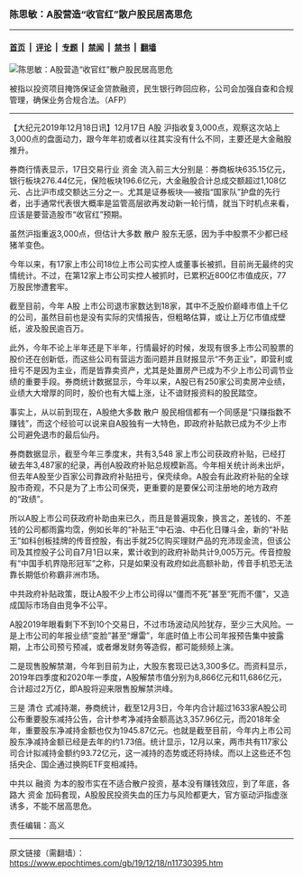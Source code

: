 ### 陈思敏：A股营造“收官红”散户股民居高思危

---

#### [首页](../../../..?n11730395) &nbsp;|&nbsp; [评论](../../../../../epoch-comment?n11730395) &nbsp;|&nbsp; [专题](../../../../../epoch-special?n11730395) &nbsp;|&nbsp; [禁闻](../../../../../epoch-news?n11730395) &nbsp;|&nbsp; [禁书](../../../../../books?n11730395) &nbsp;|&nbsp; [翻墙](https://github.com/gfw-breaker/nogfw/blob/master/README.md?n11730395)


<div><img alt="陈思敏：A股营造“收官红”散户股民居高思危" class="attachment-djy_600_400 size-djy_600_400 wp-post-image" src="https://i.epochtimes.com/assets/uploads/2019/04/20190426-biyun-hk002-600x400.jpg"/>
<div class="caption">
 <p>
  被指以投资项目掩饰保证金贷款融资，民生银行昨回应称，公司会加强自查和合规管理，确保业务合规合法。（AFP）
 </p>
</div></div><hr/><div class="post_content" id="artbody" itemprop="articleBody">
 <!-- article content begin -->
 <p>
  【大纪元2019年12月18日讯】12月17日
  <ok href="https://www.epochtimes.com/gb/tag/a%E8%82%A1.html">
   A股
  </ok>
  沪指收复3,000点，观察这次站上3,000点的盘面动力，跟今年年初或者以往其实没有什么不同，主要还是大金融股推升。
 </p>
 <p>
  券商行情表显示，17日交易行业
  <ok href="https://www.epochtimes.com/gb/tag/%E8%B5%84%E9%87%91.html">
   资金
  </ok>
  流入前三大分别是：券商板块635.15亿元，银行板块276.44亿元，保险板块196.6亿元，大金融股合计总成交额超过1,108亿元、占比沪市成交额达三分之一。尤其是证券板块──被指“国家队”护盘的先行者，出手通常代表很大概率是监管高层欲再发动新一轮行情，就当下时机点来看，应该是要营造股市“收官红”预期。
 </p>
 <p>
  虽然沪指重返3,000点，但估计大多数
  <ok href="https://www.epochtimes.com/gb/tag/%E6%95%A3%E6%88%B7.html">
   散户
  </ok>
  股东无感，因为手中股票不少都已经猪羊变色。
 </p>
 <p>
  今年以来，有17家上市公司18位上市公司实控人或董事长被抓，目前尚无最终的灾情统计。不过，在第12家上市公司实控人被抓时，已累积近800亿市值成灰，77万股民惨遭套牢。
 </p>
 <p>
  截至目前，今年
  <ok href="https://www.epochtimes.com/gb/tag/a%E8%82%A1.html">
   A股
  </ok>
  上市公司退市家数达到18家，其中不乏股价巅峰市值上千亿的公司，虽然目前也是没有实际的灾情报告，但粗略估算，或让上万亿市值成壁纸，波及股民逾百万。
 </p>
 <p>
  此外，今年不论上半年还是下半年，行情最好的时候，发现有很多上市公司股票的股价还在创新低，而这些公司有营运方面问题并且财报显示“不务正业”，即营利或扭亏不是因为主业，而是皆靠卖资产，尤其是处置房产已成为不少上市公司调节业绩的重要手段。券商统计数据显示，今年以来，A股已有250家公司卖房冲业绩，业绩大大增厚的同时，股价也有大幅上涨，让不谙财报资料的股民踏空。
 </p>
 <p>
  事实上，从以前到现在，A股绝大多数
  <ok href="https://www.epochtimes.com/gb/tag/%E6%95%A3%E6%88%B7.html">
   散户
  </ok>
  股民相信都有一个同感是“只赚指数不赚钱”，而这个经验可以说来自A股独有一大特色，即政府补贴款已成为不少上市公司避免退市的最后仙丹。
 </p>
 <p>
  券商数据显示，截至今年三季度末，共有3,548 家上市公司获政府补贴，已经打破去年3,487家的纪录，再创A股政府补贴总规模新高。今年相关统计尚未出炉，但去年A股至少百家公司靠政府补贴扭亏，保壳续命。A股会有此政府补贴的全球股市奇观，不只是为了上市公司保壳，更重要的是要保公司注册地的地方政府的“政绩”。
 </p>
 <p>
  所以A股上市公司获政府补助由来已久，而且是普遍现象，换言之，差钱的、不差钱的公司都雨露均霑，例如长年的“补贴王”中石油、中石化日赚斗金，新的“补贴王”如科创板挂牌的传音控股，有出手就25亿购买理财产品的充沛现金流，但该公司及其控股子公司自7月1日以来，累计收到的政府补助共计9,005万元。传音控股有“中国手机界隐形冠军”之称，只是如果没有政府如此高额补助，传音手机恐无法靠长期低价称霸非洲市场。
 </p>
 <p>
  中共政府补贴政策，既让A股不少上市公司得以“僵而不死”甚至“死而不僵”，又造成国际市场自由竞争不公平。
 </p>
 <p>
  A股2019年眼看剩下不到10个交易日，不过市场波动风险犹存，至少三大风险。一是上市公司的年报业绩“变脸”甚至“爆雷”，年底时值上市公司年报预告集中披露期，上市公司预亏预减，或者爆发财务等造假，都可能频频上演。
 </p>
 <p>
  二是现售股解禁潮，今年到目前为止，大股东套现已达3,300多亿。而资料显示，2019年四季度和2020年一季度，A股解禁市值分别为8,866亿元和11,686亿元，合计超过2万亿，即A股将迎来限售股解禁洪峰。
 </p>
 <p>
  三是
  <ok href="https://www.epochtimes.com/gb/tag/%E6%B8%85%E4%BB%93.html">
   清仓
  </ok>
  式减持潮，券商统计，截至12月3日，今年内合计超过1633家A股公司公布重要股东减持公告，合计参考净减持金额高达3,357.96亿元，而2018年全年，重要股东净减持金额也仅为1945.87亿元。也就是截至目前，今年内上市公司股东净减持金额已经是去年的约1.73倍。统计显示，12月以来，两市共有117家公司合计拟减持金额约93.72亿元，这一减持的态势或还将持续。而以上这些还不包括央企、国企通过换购ETF变相减持。
 </p>
 <p>
  中共以
  <ok href="https://www.epochtimes.com/gb/tag/%E8%9E%8D%E8%B5%84.html">
   融资
  </ok>
  为本的股市实在不适合散户投资，基本没有赚钱效应，到了年底，各路大
  <ok href="https://www.epochtimes.com/gb/tag/%E8%B5%84%E9%87%91.html">
   资金
  </ok>
  加码套现，A股股民投资失血的压力与风险都更大，官方驱动沪指虚涨诱多，不能不居高思危。
 </p>
 <p>
  责任编辑：高义
 </p>
 <!-- article content end -->
 <div id="below_article_ad">
 </div>
</div>


---

原文链接（需翻墙）：https://www.epochtimes.com/gb/19/12/18/n11730395.htm